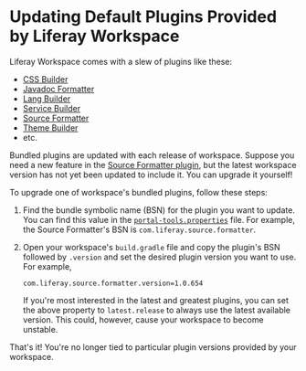 # Updating Default Plugins Provided by Liferay Workspace [](id=updating-default-plugins-provided-by-liferay-workspace)

Liferay Workspace comes with a slew of plugins like these: 

- [CSS Builder](https://github.com/liferay/liferay-portal/tree/master/modules/util/css-builder)
- [Javadoc Formatter](https://github.com/liferay/liferay-portal/tree/master/modules/util/javadoc-formatter)
- [Lang Builder](https://github.com/liferay/liferay-portal/tree/master/modules/util/lang-builder)
- [Service Builder](https://github.com/liferay/liferay-portal/tree/master/modules/util/portal-tools-service-builder)
- [Source Formatter](https://github.com/liferay/liferay-portal/tree/master/modules/util/source-formatter)
- [Theme Builder](https://github.com/liferay/liferay-portal/tree/master/modules/util/portal-tools-theme-builder)
- etc.

Bundled plugins are updated with each release of workspace. Suppose you need
a new feature in the 
[Source Formatter plugin](https://github.com/liferay/liferay-portal/tree/master/modules/util/source-formatter),
but the latest workspace version has not yet been updated to include it. You can
upgrade it yourself!

To upgrade one of workspace's bundled plugins, follow these steps:

1.  Find the bundle symbolic name (BSN) for the plugin you want to update. You
    can find this value in the
    [`portal-tools.properties`](https://github.com/liferay/liferay-portal/blob/master/modules/sdk/gradle-plugins/src/main/resources/com/liferay/gradle/plugins/dependencies/portal-tools.properties)
    file. For example, the Source Formatter's BSN is
    `com.liferay.source.formatter`.

2.  Open your workspace's `build.gradle` file and copy the plugin's BSN followed
    by `.version` and set the desired plugin version you want to use. For
    example,

        com.liferay.source.formatter.version=1.0.654

    If you're most interested in the latest and greatest plugins, you can set
    the above property to `latest.release` to always use the latest available
    version. This could, however, cause your workspace to become unstable.

That's it! You're no longer tied to particular plugin versions provided by your
workspace.

